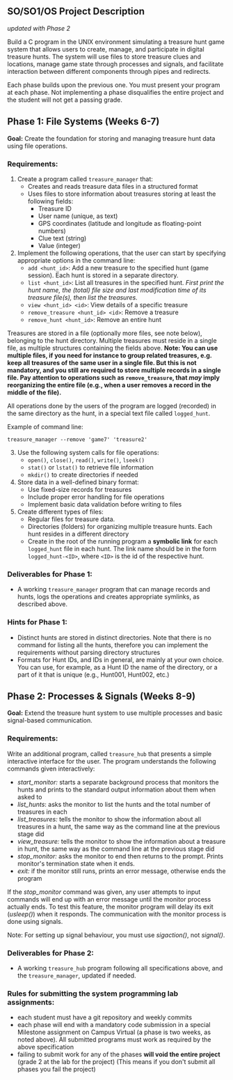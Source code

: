 ## **SO/SO1/OS Project Description**

*updated with Phase 2*

Build a C program in the UNIX environment simulating a treasure hunt game system that allows users to create, manage, and participate in digital treasure hunts. The system will use files to store treasure clues and locations, manage game state through processes and signals, and facilitate interaction between different components through pipes and redirects.

Each phase builds upon the previous one. You must present your program at each phase. Not implementing a phase disqualifies the entire project and the student will not get a passing grade.

## **Phase 1: File Systems (Weeks 6-7)**

**Goal:** Create the foundation for storing and managing treasure hunt data using file operations.

### **Requirements:**

1. Create a program called `treasure_manager` that:  
   * Creates and reads treasure data files in a structured format  
   * Uses files to store information about treasures storing at least the following fields:  
     * Treasure ID  
     * User name (unique, as text)  
     * GPS coordinates (latitude and longitude as floating-point numbers)  
     * Clue text (string)  
     * Value (integer)  
2. Implement the following operations, that the user can start by specifying appropriate options in the command line:  
   * `add <hunt_id>`: Add a new treasure to the specified hunt (game session). Each hunt is stored in a separate directory.  
   * `list <hunt_id>`: List all treasures in the specified hunt. *First print the hunt name, the (total) file size and last modification time of its treasure file(s), then list the treasures.*  
   * `view <hunt_id> <id>`: View details of a specific treasure  
   * `remove_treasure <hunt_id> <id>`: Remove a treasure   
   * `remove_hunt <hunt_id>`: Remove an entire hunt

Treasures are stored in a file (optionally more files, see note below), belonging to the hunt directory. Multiple treasures must reside in a single file, as multiple structures containing the fields above. **Note: You can use multiple files, if you need for instance to group related treasures, e.g. keep all treasures of the same user in a single file. But this is not mandatory, and you still are required to store multiple records in a single file. Pay attention to operations such as `remove_treasure`, that *may* imply reorganizing the entire file (e.g., when a user removes a record in the middle of the file).**

All operations done by the users of the program are logged (recorded) in the same directory as the hunt, in a special text file called `logged_hunt`.

Example of command line:

`treasure_manager --remove 'game7' 'treasure2'`

3. Use the following system calls for file operations:  
   * `open()`, `close()`, `read()`, `write()`, `lseek()`  
   * `stat()` or `lstat()` to retrieve file information  
   * `mkdir()` to create directories if needed  
4. Store data in a well-defined binary format:  
   * Use fixed-size records for treasures  
   * Include proper error handling for file operations  
   * Implement basic data validation before writing to files  
5. Create different types of files:  
   * Regular files for treasure data.  
   * Directories (folders) for organizing multiple treasure hunts. Each hunt resides in a different directory  
   * Create in the root of the running program a **symbolic link** for each `logged_hunt` file in each hunt. The link name should be in the form `logged_hunt-<ID>`, where `<ID>` is the id of the respective hunt.

### **Deliverables for Phase 1:**

* A working `treasure_manager` program that can manage records and hunts, logs the operations and creates appropriate symlinks, as described above.

### **Hints for Phase 1:**

* Distinct hunts are stored in distinct directories. Note that there is no command for listing all the hunts, therefore you can implement the requirements without parsing directory structures  
* Formats for Hunt IDs, and IDs in general, are mainly at your own choice. You can use, for example, as a Hunt ID the name of the directory, or a part of it that is unique (e.g., Hunt001, Hunt002, etc.)  
    
    
  


## **Phase 2: Processes & Signals (Weeks 8-9)**

**Goal:** Extend the treasure hunt system to use multiple processes and basic signal-based communication.

### **Requirements:**

Write an additional program, called `treasure_hub` that presents a simple interactive interface for the user. The program understands the following commands given interactively:

* *start\_monitor:* starts a separate background process that monitors the hunts and prints to the standard output information about them when asked to  
* *list\_hunts*: asks the monitor to list the hunts and the total number of treasures in each  
* *list\_treasures:* tells the monitor to show the information about all treasures in a hunt, the same way as the command line at the previous stage did  
* *view\_treasure:* tells the monitor to show the information about a treasure in hunt, the same way as the command line at the previous stage did  
* *stop\_monitor:* asks the monitor to end then returns to the prompt. Prints monitor's  termination state when it ends.  
* *exit:* if the monitor still runs, prints an error message, otherwise ends the program

If the *stop\_monitor* command was given, any user attempts to input commands will end up with an error message until the monitor process actually ends. To test this feature, the monitor program will delay its exit (*usleep()*) when it responds. The communication with the monitor process is done using signals.

Note: For setting up signal behaviour, you must use *sigaction()*, not *signal()*.

### **Deliverables for Phase 2:**

* A working `treasure_hub` program following all specifications above, and the `treasure_manager`, updated if needed.

### **Rules for submitting the system programming lab assignments:**

* each student must have a git repository and weekly commits  
* each phase will end with a mandatory code submission in a special Milestone assignment on Campus Virtual (a phase is two weeks, as noted above). All submitted programs must work as required by the above specification  
* failing to submit work for any of the phases **will void the entire project** (grade 2 at the lab for the project) (This means if you don't submit all phases you fail the project)